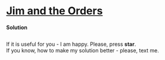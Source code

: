 # [Jim and the Orders](https://www.hackerrank.com/challenges/jim-and-the-orders/problem)

**Solution**
```python
```

If it is useful for you - I am happy. Please, press **star**.  
If you know, how to make my solution better - please, text me.
